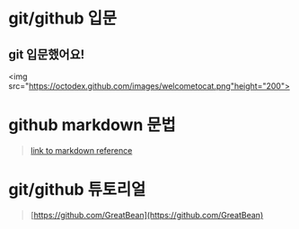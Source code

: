 # git/github 입문
## git 입문했어요!
<img src="https://octodex.github.com/images/welcometocat.png"height="200">


# github markdown 문법
>[link to markdown reference](https://guides.github.com/features/mastering-markdown/)



 
# git/github 튜토리얼
>[https://github.com/GreatBean](https://github.com/GreatBean)
